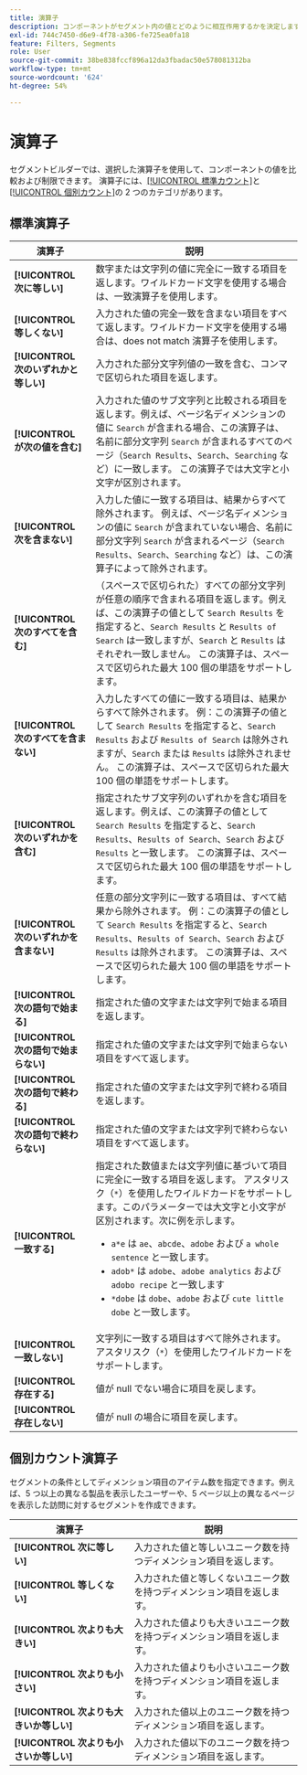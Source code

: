 ```yaml
---
title: 演算子
description: コンポーネントがセグメント内の値とどのように相互作用するかを決定します。
exl-id: 744c7450-d6e9-4f78-a306-fe725ea0fa18
feature: Filters, Segments
role: User
source-git-commit: 38be838fccf896a12da3fbadac50e578081312ba
workflow-type: tm+mt
source-wordcount: '624'
ht-degree: 54%

---
```


# 演算子

セグメントビルダーでは、選択した演算子を使用して、コンポーネントの値を比較および制限できます。 演算子には、[[!UICONTROL 標準カウント]](#standard-operators)と[[!UICONTROL 個別カウント]](#distinct-count-operators)の 2 つのカテゴリがあります。

## 標準演算子

| 演算子 | 説明 |
| --- | --- |
| **[!UICONTROL 次に等しい]** | 数字または文字列の値に完全に一致する項目を返します。ワイルドカード文字を使用する場合は、一致演算子を使用します。 |
| **[!UICONTROL 等しくない]** | 入力された値の完全一致を含まない項目をすべて返します。ワイルドカード文字を使用する場合は、does not match 演算子を使用します。 |
| **[!UICONTROL 次のいずれかと等しい]** | 入力された部分文字列値の一致を含む、コンマで区切られた項目を返します。 |
| **[!UICONTROL が次の値を含む]** | 入力された値のサブ文字列と比較される項目を返します。例えば、ページ名ディメンションの値に `Search` が含まれる場合、この演算子は、名前に部分文字列 `Search` が含まれるすべてのページ（`Search Results`、`Search`、`Searching` など）に一致します。 この演算子では大文字と小文字が区別されます。 |
| **[!UICONTROL 次を含まない]** | 入力した値に一致する項目は、結果からすべて除外されます。 例えば、ページ名ディメンションの値に `Search` が含まれていない場合、名前に部分文字列 `Search` が含まれるページ（`Search Results`、`Search`、`Searching` など）は、この演算子によって除外されます。 |
| **[!UICONTROL 次のすべてを含む]** | （スペースで区切られた）すべての部分文字列が任意の順序で含まれる項目を返します。例えば、この演算子の値として `Search Results` を指定すると、`Search Results` と `Results of Search` は一致しますが、`Search` と `Results` はそれぞれ一致しません。 この演算子は、スペースで区切られた最大 100 個の単語をサポートします。 |
| **[!UICONTROL 次のすべてを含まない]** | 入力したすべての値に一致する項目は、結果からすべて除外されます。 例：この演算子の値として `Search Results` を指定すると、`Search Results` および `Results of Search` は除外されますが、`Search` または `Results` は除外されません。 この演算子は、スペースで区切られた最大 100 個の単語をサポートします。 |
| **[!UICONTROL 次のいずれかを含む]** | 指定されたサブ文字列のいずれかを含む項目を返します。例えば、この演算子の値として `Search Results` を指定すると、`Search Results`、`Results of Search`、`Search` および `Results` と一致します。 この演算子は、スペースで区切られた最大 100 個の単語をサポートします。 |
| **[!UICONTROL 次のいずれかを含まない]** | 任意の部分文字列に一致する項目は、すべて結果から除外されます。 例：この演算子の値として `Search Results` を指定すると、`Search Results`、`Results of Search`、`Search` および `Results` は除外されます。 この演算子は、スペースで区切られた最大 100 個の単語をサポートします。 |
| **[!UICONTROL 次の語句で始まる]** | 指定された値の文字または文字列で始まる項目を返します。 |
| **[!UICONTROL 次の語句で始まらない]** | 指定された値の文字または文字列で始まらない項目をすべて返します。 |
| **[!UICONTROL 次の語句で終わる]** | 指定された値の文字または文字列で終わる項目を返します。 |
| **[!UICONTROL 次の語句で終わらない]** | 指定された値の文字または文字列で終わらない項目をすべて返します。 |
| **[!UICONTROL 一致する]** | 指定された数値または文字列値に基づいて項目に完全に一致する項目を返します。 アスタリスク（`*`）を使用したワイルドカードをサポートします。このパラメーターでは大文字と小文字が区別されます。次に例を示します。<ul><li>`a*e` は `ae`、`abcde`、`adobe` および `a whole sentence` と一致します。</li><li>`adob*` は `adobe`、`adobe analytics` および `adobo recipe` と一致します</li><li>`*dobe` は `dobe`、`adobe` および `cute little dobe` と一致します。</li></ul> |
| **[!UICONTROL 一致しない]** | 文字列に一致する項目はすべて除外されます。アスタリスク（`*`）を使用したワイルドカードをサポートします。 |
| **[!UICONTROL 存在する]** | 値が null でない場合に項目を戻します。 |
| **[!UICONTROL 存在しない]** | 値が null の場合に項目を戻します。 |

## 個別カウント演算子

セグメントの条件としてディメンション項目のアイテム数を指定できます。例えば、5 つ以上の異なる製品を表示したユーザーや、5 ページ以上の異なるページを表示した訪問に対するセグメントを作成できます。

| 演算子 | 説明 |
| --- | --- |
| **[!UICONTROL 次に等しい]** | 入力された値と等しいユニーク数を持つディメンション項目を返します。 |
| **[!UICONTROL 等しくない]** | 入力された値と等しくないユニーク数を持つディメンション項目を返します。 |
| **[!UICONTROL 次よりも大きい]** | 入力された値よりも大きいユニーク数を持つディメンション項目を返します。 |
| **[!UICONTROL 次よりも小さい]** | 入力された値よりも小さいユニーク数を持つディメンション項目を返します。 |
| **[!UICONTROL 次よりも大きいか等しい]** | 入力された値以上のユニーク数を持つディメンション項目を返します。 |
| **[!UICONTROL 次よりも小さいか等しい]** | 入力された値以下のユニーク数を持つディメンション項目を返します。 |
